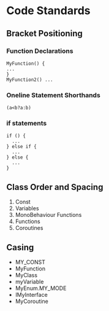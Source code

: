 # Code Standards

## Bracket Positioning
### Function Declarations

    MyFunction() {
    ...
    }
    MyFunction2() ...

### Oneline Statement Shorthands
    (a<b?a:b)

### if statements
    if () {
      ...
    } else if {
      ...
    } else {
      ...
    }

## Class Order and Spacing

1. Const
2. Variables
3. MonoBehaviour Functions
4. Functions
5. Coroutines

## Casing
* MY_CONST
* MyFunction
* MyClass
* myVariable
* MyEnum.MY_MODE
* IMyInterface
* MyCoroutine
